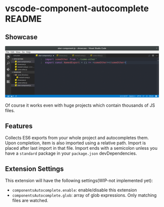 # vscode-component-autocomplete README

## Showcase

![showcase](images/showcase.gif)

Of course it works even with huge projects which contain thousands of JS files.

## Features
Collects ES6 exports from your whole project and autocompletes them. Upon completion, item is also imported using a relative path. Import is placed after last import in that file. Import ends with a semicolon unless you have a `standard` package in your `package.json` devDependencies.

## Extension Settings

This extension will have the following settings(WIP-not implemented yet):

* `componentsAutocomplete.enable`: enable/disable this extension
* `componentsAutocomplete.glob`: array of glob expressions. Only matching files are watched.
